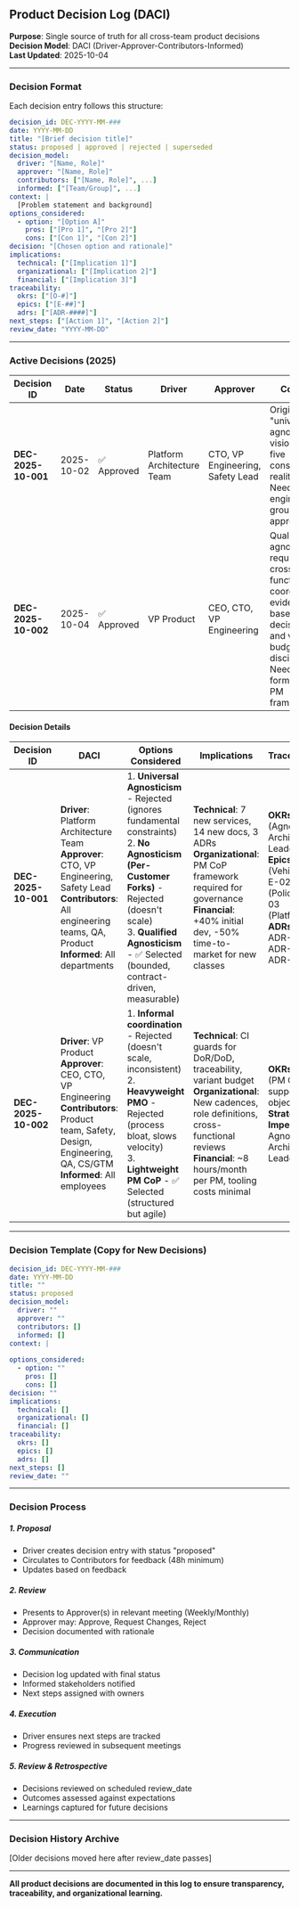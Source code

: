 ## Product Decision Log (DACI)

**Purpose**: Single source of truth for all cross-team product decisions  
**Decision Model**: DACI (Driver-Approver-Contributors-Informed)  
**Last Updated**: 2025-10-04

---

### Decision Format

Each decision entry follows this structure:

```yaml
decision_id: DEC-YYYY-MM-###
date: YYYY-MM-DD
title: "[Brief decision title]"
status: proposed | approved | rejected | superseded
decision_model:
  driver: "[Name, Role]"
  approver: "[Name, Role]"
  contributors: ["[Name, Role]", ...]
  informed: ["[Team/Group]", ...]
context: |
  [Problem statement and background]
options_considered:
  - option: "[Option A]"
    pros: ["[Pro 1]", "[Pro 2]"]
    cons: ["[Con 1]", "[Con 2]"]
decision: "[Chosen option and rationale]"
implications:
  technical: ["[Implication 1]"]
  organizational: ["[Implication 2]"]
  financial: ["[Implication 3]"]
traceability:
  okrs: ["[O-#]"]
  epics: ["[E-##]"]
  adrs: ["[ADR-####]"]
next_steps: ["[Action 1]", "[Action 2]"]
review_date: "YYYY-MM-DD"
```

---

### Active Decisions (2025)

| Decision ID | Date | Status | Driver | Approver | Context | Decision | Review Date |
|-------------|------|--------|--------|----------|---------|----------|-------------|
| **DEC-2025-10-001** | 2025-10-02 | ✅ Approved | Platform Architecture Team | CTO, VP Engineering, Safety Lead | Original "universal agnosticism" vision faced five constraining realities. Need engineering-grounded approach. | Adopt qualified agnosticism with vehicle-agnostic (≤5% code delta), sector-agnostic (≥90% code reuse), platform-agnostic (100% conformance), automated variant budget enforcement | 2026-04-01 |
| **DEC-2025-10-002** | 2025-10-04 | ✅ Approved | VP Product | CEO, CTO, VP Engineering | Qualified agnosticism requires cross-functional coordination, evidence-based decisions, and variant budget discipline. Need formalized PM framework. | Establish PM Community of Practice with weekly/bi-weekly/monthly/quarterly cadence, evidence-first decision making, DACI model, DoR/DoD enforcement via CI, variant budget governance | 2026-01-04 |

#### Decision Details

| Decision ID | DACI | Options Considered | Implications | Traceability | Next Steps |
|-------------|------|-------------------|--------------|--------------|------------|
| **DEC-2025-10-001** | **Driver**: Platform Architecture Team<br/>**Approver**: CTO, VP Engineering, Safety Lead<br/>**Contributors**: All engineering teams, QA, Product<br/>**Informed**: All departments | 1. **Universal Agnosticism** - Rejected (ignores fundamental constraints)<br/>2. **No Agnosticism (Per-Customer Forks)** - Rejected (doesn't scale)<br/>3. **Qualified Agnosticism** - ✅ Selected (bounded, contract-driven, measurable) | **Technical**: 7 new services, 14 new docs, 3 ADRs<br/>**Organizational**: PM CoP framework required for governance<br/>**Financial**: +40% initial dev, -50% time-to-market for new classes | **OKRs**: O-2 (Agnostic Architecture Leadership)<br/>**Epics**: E-01 (Vehicle), E-02 (Policy), E-03 (Platform)<br/>**ADRs**: ADR-0011, ADR-0012, ADR-0013 | - Implement Vehicle HAL, Variant Budget, Conformance Testing services<br/>- Execute 90-180 day programmatic proof points<br/>- Establish PM CoP operating cadence |
| **DEC-2025-10-002** | **Driver**: VP Product<br/>**Approver**: CEO, CTO, VP Engineering<br/>**Contributors**: Product team, Safety, Design, Engineering, QA, CS/GTM<br/>**Informed**: All employees | 1. **Informal coordination** - Rejected (doesn't scale, inconsistent)<br/>2. **Heavyweight PMO** - Rejected (process bloat, slows velocity)<br/>3. **Lightweight PM CoP** - ✅ Selected (structured but agile) | **Technical**: CI guards for DoR/DoD, traceability, variant budget<br/>**Organizational**: New cadences, role definitions, cross-functional reviews<br/>**Financial**: ~8 hours/month per PM, tooling costs minimal | **OKRs**: All (PM CoP supports all objectives)<br/>**Strategic Imperative**: Agnostic Architecture Leadership | - Augment existing docs (vision, requirements, roadmap)<br/>- Create 9 templates/playbooks<br/>- Establish cadences starting Week 1<br/>- Update README with PM framework overview |

---

### Decision Template (Copy for New Decisions)

```yaml
decision_id: DEC-YYYY-MM-###
date: YYYY-MM-DD
title: ""
status: proposed
decision_model:
  driver: ""
  approver: ""
  contributors: []
  informed: []
context: |
  
options_considered:
  - option: ""
    pros: []
    cons: []
decision: ""
implications:
  technical: []
  organizational: []
  financial: []
traceability:
  okrs: []
  epics: []
  adrs: []
next_steps: []
review_date: ""
```

---

### Decision Process

##### 1. Proposal
- Driver creates decision entry with status "proposed"
- Circulates to Contributors for feedback (48h minimum)
- Updates based on feedback

##### 2. Review
- Presents to Approver(s) in relevant meeting (Weekly/Monthly)
- Approver may: Approve, Request Changes, Reject
- Decision documented with rationale

##### 3. Communication
- Decision log updated with final status
- Informed stakeholders notified
- Next steps assigned with owners

##### 4. Execution
- Driver ensures next steps are tracked
- Progress reviewed in subsequent meetings

##### 5. Review & Retrospective
- Decisions reviewed on scheduled review_date
- Outcomes assessed against expectations
- Learnings captured for future decisions

---

### Decision History Archive

[Older decisions moved here after review_date passes]

---

**All product decisions are documented in this log to ensure transparency, traceability, and organizational learning.**
